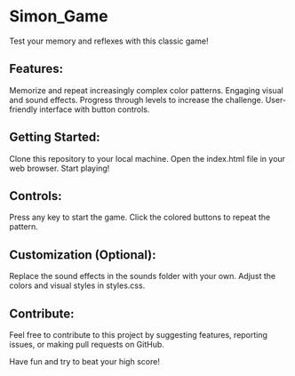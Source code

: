 # Simon_Game
Test your memory and reflexes with this classic game!

## Features:

Memorize and repeat increasingly complex color patterns.
Engaging visual and sound effects.
Progress through levels to increase the challenge.
User-friendly interface with button controls.
## Getting Started:

Clone this repository to your local machine.
Open the index.html file in your web browser.
Start playing!
## Controls:

Press any key to start the game.
Click the colored buttons to repeat the pattern.
## Customization (Optional):

Replace the sound effects in the sounds folder with your own.
Adjust the colors and visual styles in styles.css.
## Contribute:

Feel free to contribute to this project by suggesting features, reporting issues, or making pull requests on GitHub.

Have fun and try to beat your high score!
